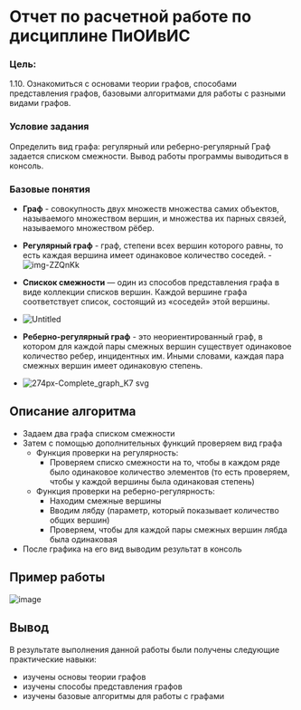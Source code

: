 # Отчет по расчетной работе по дисциплине ПиОИвИС

### Цель:
1.10. Ознакомиться с  основами теории графов, способами представления графов, базовыми алгоритмами для работы с разными видами графов.
### Условие задания
Определить вид графа: регулярный или реберно-регулярный
Граф задается списком смежности.
Вывод работы программы выводиться в консоль.
### Базовые понятия 
- **Граф** - совокупность двух множеств множества самих объектов, называемого множеством вершин, и множества их парных связей, называемого множеством рёбер.
- **Регулярный граф** - граф, степени всех вершин которого равны, то есть каждая вершина имеет одинаковое количество соседей.
-![img-ZZQnKk](https://github.com/iis-32170x/RPIIS/assets/136707141/a11ba37a-b3d4-4c37-b39a-74e067ff0a12)
- **Спискок смежности** — один из способов представления графа в виде коллекции списков вершин. Каждой вершине графа соответствует список, состоящий из «соседей» этой вершины.
- ![Untitled](https://github.com/iis-32170x/RPIIS/assets/136707141/05ce984b-f21a-437b-a99f-469cdfd0a058)


- **Реберно-регулярный граф** - это неориентированный граф, в котором для каждой пары смежных вершин существует одинаковое количество ребер, инцидентных им. Иными словами, каждая пара смежных вершин имеет одинаковую степень.
- ![274px-Complete_graph_K7 svg](https://github.com/iis-32170x/RPIIS/assets/136707141/a93aaedb-7666-4cef-80bb-32ca7f9968a8)



## Описание алгоритма
- Задаем два графа списком смежности
- Затем с помощью дополнительных функций проверяем вид графа
  * Функция проверки на регулярность:
    - Проверяем списко смежности на то, чтобы в каждом ряде было одинаковое количество элементов (то есть проверяем, чтобы у каждой вершины была одинаковая степень)
  * Функция проверки на реберно-регулярность:
    - Находим смежные вершины
    - Вводим лябду (параметр, который показывает количество общих вершин)
    - Проверяем, чтобы для каждой пары смежных вершин лябда была одинаковая
- После графика на его вид выводим результат в консоль


## Пример работы 
![image](https://github.com/iis-32170x/RPIIS/assets/136707141/abaa666c-11c1-4ca8-b9ba-090e40117b84)



## Вывод

В результате выполнения данной работы были получены следующие практические навыки:
- изучены основы теории графов
- изучены способы представления графов
- изучены базовые алгоритмы для работы с графами
